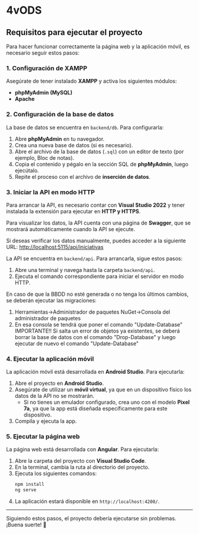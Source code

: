 # 4vODS

## Requisitos para ejecutar el proyecto

Para hacer funcionar correctamente la página web y la aplicación móvil, es necesario seguir estos pasos:

### 1. Configuración de XAMPP
Asegúrate de tener instalado **XAMPP** y activa los siguientes módulos:
- **phpMyAdmin (MySQL)**
- **Apache**

### 2. Configuración de la base de datos
La base de datos se encuentra en `backend/db`. Para configurarla:
1. Abre **phpMyAdmin** en tu navegador.
2. Crea una nueva base de datos (si es necesario).
3. Abre el archivo de la base de datos (`.sql`) con un editor de texto (por ejemplo, Bloc de notas).
4. Copia el contenido y pégalo en la sección SQL de **phpMyAdmin**, luego ejecútalo.
5. Repite el proceso con el archivo de **inserción de datos**.

### 3. Iniciar la API en modo HTTP

Para arrancar la API, es necesario contar con **Visual Studio 2022** y tener instalada la extensión para ejecutar en **HTTP y HTTPS**.

Para visualizar los datos, la API cuenta con una página de **Swagger**, que se mostrará automáticamente cuando la API se ejecute.

Si deseas verificar los datos manualmente, puedes acceder a la siguiente URL: 
[http://localhost:5115/api/iniciativas](http://localhost:5115/api/iniciativas)

La API se encuentra en `backend/api`. Para arrancarla, sigue estos pasos:
1. Abre una terminal y navega hasta la carpeta `backend/api`.
2. Ejecuta el comando correspondiente para iniciar el servidor en modo HTTP.

En caso de que la BBDD no esté generada o no tenga los últimos cambios, se deberán ejecutar las migraciones:
1. Herramientas->Administrador de paquetes NuGet->Consola del administrador de paquetes
2. En esa consola se tendrá que poner el comando "Update-Database"
IMPORTANTE!! Si salta un error de objetos ya existentes, se deberá borrar la base de datos con el comando "Drop-Database" y luego ejecutar de nuevo el comando "Update-Database" 

### 4. Ejecutar la aplicación móvil
La aplicación móvil está desarrollada en **Android Studio**. Para ejecutarla:
1. Abre el proyecto en **Android Studio**.
2. Asegúrate de utilizar un **móvil virtual**, ya que en un dispositivo físico los datos de la API no se mostrarán.
   - Si no tienes un emulador configurado, crea uno con el modelo **Pixel 7a**, ya que la app está diseñada específicamente para este dispositivo.
3. Compila y ejecuta la app.

### 5. Ejecutar la página web
La página web está desarrollada con **Angular**. Para ejecutarla:
1. Abre la carpeta del proyecto con **Visual Studio Code**.
2. En la terminal, cambia la ruta al directorio del proyecto.
3. Ejecuta los siguientes comandos:
   ```sh
   npm install
   ng serve
   ```
4. La aplicación estará disponible en `http://localhost:4200/`.

---

Siguiendo estos pasos, el proyecto debería ejecutarse sin problemas. ¡Buena suerte! 🚀

